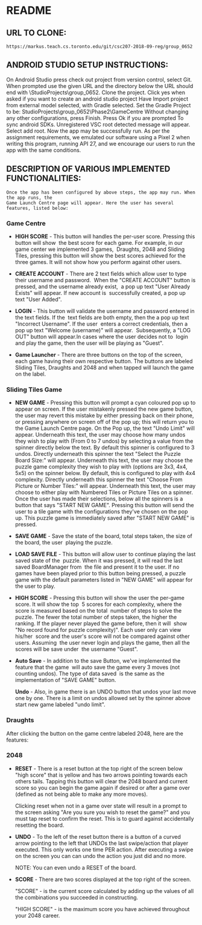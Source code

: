 # README
## URL TO CLONE:
    https://markus.teach.cs.toronto.edu/git/csc207-2018-09-reg/group_0652

## ANDROID STUDIO SETUP INSTRUCTIONS:
On Android Studio press check out project from version control, select Git.
When prompted use the given URL and the directory below the URL should
end with \StudioProjects\group_0652. Clone the project.
Click yes when asked if you want to create an android studio project
Have Import project from external model selected, with Gradle selected.
Set the Gradle Project to be: StudioProjects\group_0652\Phase2\GameCentre
Without changing any other configurations, press Finish.
Press Ok if you are prompted To sync android SDKs.
Unregistered VSC root detected message will appear. Select add root.
Now the app may be successfully run. As per the assignment requirements,
we emulated our software using a Pixel 2 when writing this program,
running API 27, and we encourage our users to run the app with the same
conditions.
​    
## DESCRIPTION OF VARIOUS IMPLEMENTED FUNCTIONALITIES:
	Once the app has been configured by above steps, the app may run. When the app runs, the 
	Game Launch Centre page will appear. Here the user has several features, listed below: 
### Game Centre
- **HIGH SCORE** - This button will handles the per-user score. Pressing this button will show 
     ​    the best score for each game. For example, in our game center we implemented 3 games,
     ​    Draughts, 2048 and Sliding Tiles, pressing this button will show the best scores achieved
         for the three games. It will not show how you perform against other users.
- **CREATE ACCOUNT** - There are 2 text fields which allow user to type their username and password.
     ​    When the "CREATE ACCOUNT" button is pressed, and the username already exist,
     ​    a pop up text "User Already Exists" will appear. If new account is
     ​    successfully created, a pop up text "User Added".
- **LOGIN** - This button will validate the username and password entered in the text fields. If the
     ​    text fields are both empty, then the a pop up text "Incorrect Username". If the user
     ​    enters a correct credentials, then a pop up text "Welcome (username)" will appear. 
     ​    Subsequently, a "LOG OUT" button will appear.In cases where the user decides not to 
     ​    login and play the game, then the user will be playing as "Guest".
     
- **Game Launcher** - There are three buttons on the top of the screen, each game having their own
         respective button. The buttons are labeled Sliding Tiles, Draughts and 2048 and when tapped
         will launch the game on the label.
     
    
    
### Sliding Tiles Game
- **NEW GAME** - Pressing this button will prompt a cyan coloured pop up to appear on screen.
         If the user mistakenly pressed the new game button, the user may revert this mistake by 
         either pressing back on their phone, or pressing anywhere on screen off of the pop up;
         this will return you to the Game Launch Centre page. On the Pop up, the text "Undo Limit" 
         will appear. Underneath this text, the  user may choose how many undos they wish to play 
         with (From 0 to 7 undos) by selecting a value from the spinner directly below the text.
         By default this spinner is configured to 3 undos. Directly underneath this spinner the 
         text "Select the Puzzle Board Size:" will appear. Underneath this text, the user may 
         choose the puzzle game complexity they wish to play with (options are 3x3, 4x4, 5x5) 
         on the spinner below. By default, this is configured to play with 4x4 complexity. 
         Directly underneath this spinner the text "Choose From Picture or Number Tiles:" will 
         appear. Underneath this text, the user may choose to either play with Numbered Tiles 
         or Picture Tiles on a spinner. Once the user has made their selections, below all the
         spinners is a button that says "START NEW GAME". Pressing this button will send the 
         user to a tile game with the configurations they've chosen on the pop up. This puzzle 
         game is immediately saved after "START NEW GAME" is pressed.
- **SAVE GAME** - Save the state of the board, total steps taken, the size of the board, the user
     ​    playing the puzzle.
- **LOAD SAVE FILE** - This button will allow user to continue playing the last saved state of the 
     ​    puzzle. When it was pressed, it will read the last saved BoardManager from
     ​    the file and present it to the user. If no games have been played prior to this button
         being pressed, a puzzle game with the default parameters listed in "NEW GAME" will
         appear for the user to play.               
- **HIGH SCORE** - Pressing this button will show the user the per-game score. It will show the top 
     ​    5 scores for each complexity, where the score is measured based on the total 
     ​    number of steps to solve the puzzle. The fewer the total number of steps taken, 
     ​    the higher the ranking. If the player never played the game before, then it will
     ​    show "No record found for puzzle complexity)". Each user only can view his/her 
     ​    score and the user's score will not be compared against other users. Assuming 
     ​    the user never login and plays the game, then all the scores will be save under 
     ​    the username "Guest". 

- **Auto Save** - In addition to the save Button, we've implemented the feature that the game 
     ​    will auto save the game every 3 moves (not counting undos). The type of data saved
     ​    is the same as the implementation of "SAVE GAME" button.

  **Undo** - Also, in game there is an UNDO button that undos your last move one by one. 
            There is a limit on undos allowed set by the spinner above start new game labeled 
            "undo limit".

### Draughts






After clicking the button on the game centre labeled 2048, here are the features:
### 2048
- **RESET** -
    There is a reset button at the top right of the screen below "high score" that is yellow 
    and has two arrows pointing towards each others tails. Tapping this button will clear 
    the 2048 board and current score so you can begin the game again if desired or after
    a game over (defined as not being able to make any more moves).
    
    Clicking reset when not in a game over state will result in a prompt to the screen asking 
    "Are you sure you wish to reset the game?" and you must tap reset to confirm the reset. 
    This is to guard against accidentally resetting the board. 
    
- **UNDO** -
    To the left of the reset button there is a button of a curved arrow pointing to the left
    that UNDOs the last swipe/action that player executed. This only works one time PER action.
    After executing a swipe on the screen you can can undo the action you just did and no more.
    
    NOTE: You can even undo a RESET of the board.
    
- **SCORE** - 
    There are two scores displayed at the top right of the screen. 
    
    "SCORE" - is the current score calculated by adding up the values of all the combinations 
    you succeeded in constructing.
    
    "HIGH SCORE" - is the maximum score you have achieved throughout your 2048 career.


